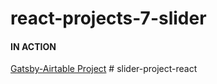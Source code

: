 # react-projects-7-slider

#### IN ACTION

[Gatsby-Airtable Project](https://gatsby-airtable-design-project.netlify.app/)
#   s l i d e r - p r o j e c t - r e a c t  
 